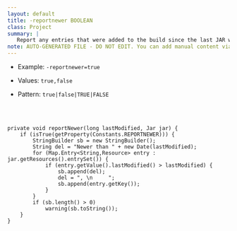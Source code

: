 ```yaml
---
layout: default
title: -reportnewer BOOLEAN
class: Project
summary: |
   Report any entries that were added to the build since the last JAR was made.
note: AUTO-GENERATED FILE - DO NOT EDIT. You can add manual content via same filename in ext folder. 
---
```


- Example: `-reportnewer=true`

- Values: `true,false`

- Pattern: `true|false|TRUE|FALSE`

<!-- Manual content from: ext/reportnewer.md --><br /><br />



	private void reportNewer(long lastModified, Jar jar) {
		if (isTrue(getProperty(Constants.REPORTNEWER))) {
			StringBuilder sb = new StringBuilder();
			String del = "Newer than " + new Date(lastModified);
			for (Map.Entry<String,Resource> entry : jar.getResources().entrySet()) {
				if (entry.getValue().lastModified() > lastModified) {
					sb.append(del);
					del = ", \n     ";
					sb.append(entry.getKey());
				}
			}
			if (sb.length() > 0)
				warning(sb.toString());
		}
	}
